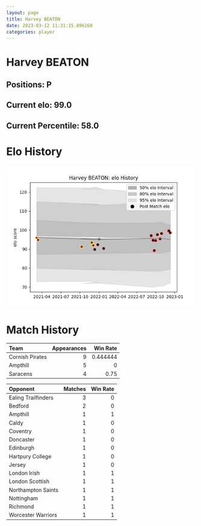 ```yaml
---  
layout: page  
title: Harvey BEATON  
date: 2023-03-12 11:31:15.896160  
categories: player  
---
```

# Harvey BEATON

## Positions: P

## Current elo: 99.0

## Current Percentile: 58.0

# Elo History


![elo history](history_HarveyBEATON.png)
# Match History


| Team            |   Appearances |   Win Rate |
|:----------------|--------------:|-----------:|
| Cornish Pirates |             9 |   0.444444 |
| Ampthill        |             5 |   0        |
| Saracens        |             4 |   0.75     |

| Opponent            |   Matches |   Win Rate |
|:--------------------|----------:|-----------:|
| Ealing Trailfinders |         3 |          0 |
| Bedford             |         2 |          0 |
| Ampthill            |         1 |          1 |
| Caldy               |         1 |          0 |
| Coventry            |         1 |          0 |
| Doncaster           |         1 |          0 |
| Edinburgh           |         1 |          0 |
| Hartpury College    |         1 |          0 |
| Jersey              |         1 |          0 |
| London Irish        |         1 |          1 |
| London Scottish     |         1 |          1 |
| Northampton Saints  |         1 |          1 |
| Nottingham          |         1 |          1 |
| Richmond            |         1 |          1 |
| Worcester Warriors  |         1 |          1 |